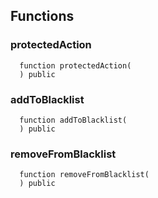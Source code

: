 


## Functions
### protectedAction
```solidity
  function protectedAction(
  ) public
```




### addToBlacklist
```solidity
  function addToBlacklist(
  ) public
```




### removeFromBlacklist
```solidity
  function removeFromBlacklist(
  ) public
```




